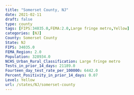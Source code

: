 ```yaml
---
title: "Somerset County, NJ"
date: 2021-02-11
draft: false
type: county
tags: [FIPS:34035.0,FEMA:2.0,Large fringe metro,Yellow]
categories: [NJ]
County: Somerset County
State: NJ
FIPS: 34035.0
FEMA_Region: 2.0
Population: 328934.0
NCHS_Urban_Rural_Classification: Large fringe metro
Tests_in_prior_14_days: 21189.0
Fourteen_day_test_rate_per_100000: 6442.0
Percent_Positivity_in_prior_14_days: 0.07
Level: Yellow
url: /states/NJ/somerset-county
---
```



